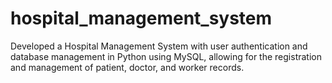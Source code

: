 # hospital_management_system
Developed a Hospital Management System with user authentication and database management in Python using MySQL, allowing for the registration and management of patient, doctor, and worker records.
